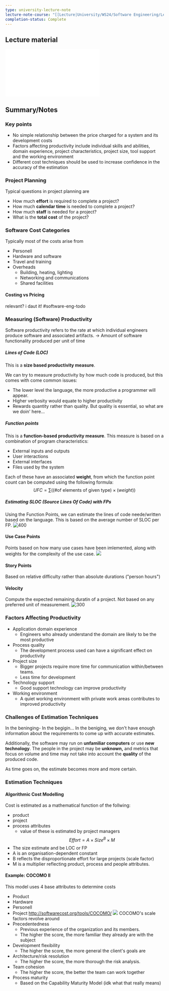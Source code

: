 ```yaml
---
type: university-lecture-note
lecture-note-course: "[[Lecture|University/WS24/Software Engineering/Lecture]]"
completion-status: Complete
---
```

## Lecture material
![](_attachments/09.pdf)
## Summary/Notes
### Key points
- No simple relationship between the price charged for a system and its development costs
- Factors affecting productivity include individual skills and abilities, domain experience, project characteristics, project size, tool support and the working environment
- Different cost techniques should be used to increase confidence in the accuracy of the estimation 
### Project Planning
Typical questions in project planning are
- How much **effort** is required to complete a project?
- How much **calendar time** is needed to complete a project?
- How much **staff** is needed for a project?
- What is the **total cost** of the project?
### Software Cost Categories
Typically most of the costs arise from
- Personell
- Hardware and software
- Travel and training
- Overheads
	- Building, heating, lighting
	- Networking and communications
	- Shared facilities
#### Costing vs Pricing
relevant? i daut it! #software-eng-todo 

### Measuring (Software) Productivity
Software productivity refers to the rate at which individual engineers produce software and associated artifacts.
-> Amount of software functionality produced per unit of time
##### Lines of Code (LOC)
This is a **size based productivity measure**.

We can try to measure productivity by how much code is produced, but this comes with come common issues:
- The lower level the language, the more productive a programmer will appear.
- Higher verbosity would equate to higher productivity
- Rewards quantity rather than quality. But quality is essential, so what are we doin' here...
##### Function points
This is a **function-based productivity measure**.
This measure is based on a combination of program characteristics:
- External inputs and outputs
- User interactions
- External interfaces
- Files used by the system

Each of these have an associated **weight**, from which the function point count can be computed using the following formula:
$$UFC = \sum ((\text{\# of elements of given type}) \times (weight))$$
##### Estimating SLOC (Source Lines Of Code) with FPs
Using the Function Points, we can estimate the lines of code neede/written based on the language. This is based on the average number of SLOC per FP.
![400](_attachments/Pasted%20image%2020250114184839.png)
#### Use Case Points
Points based on how many use cases have been imlemented, along with weights for the complexity of the use case.
![](_attachments/Pasted%20image%2020250114185556.png)
#### Story Points
Based on relative difficulty rather than absolute durations ("person hours")
#### Velocity
Compute the expected remaining duratin of a project. Not based on any preferred unit of measurement.
![300](_attachments/Pasted%20image%2020250114185838.png)
### Factors Affecting Productivity
- Application domain experience
	- Engineers who already understand the domain are likely to be the most productive
- Process quality
	- The development process used can have a significant effect on productivity
- Project size
	- Bigger projects require more time for communication within/between teams.
	- Less time for development
- Technology support
	- Good support technology can improve productivity
- Working environment
	- A quiet working environment with private work areas contributes to improved productivity
### Challenges of Estimation Techniques
In the beninging- In the begigin... In the beniging, we don't have enough information about the requirements to come up with accurate estimates.

Additionally, the software may run on **unfamiliar computers** or use **new technology**. The people in the project may be **unknown,** and metrics that focus on volume and time may not take into account the **quality** of the produced code.

As time goes on, the estimate becomes more and more certain.
### Estimation Techniques
#### Algorithmic Cost Modelling
Cost is estimated as a mathematical function of the follwing:
- product
- project
- process attributes 
	- value of these is estimated by project managers
$$Effort = A \times Size^B \times M$$
- The size estimate and be LOC or FP
- A is an organisation-dependent constant
- B reflects the disproportionate effort for large projects (scale factor)
- M is a multiplier reflecting product, process and people attributes.

#### Example: COCOMO II
This model uses 4 base attributes to determine costs
- Product
- Hardware
- Personell
- Project
http://softwarecost.org/tools/COCOMO/
![](_attachments/Pasted%20image%2020250114192252.png)
COCOMO's scale factors revolve around
- Precedentedness
	- Previous experience of the organization and its members. 
	- The higher the score, the more familiar they already are with the subject
- Development flexibility
	- The higher the score, the more general the client's goals are
- Architecture/risk resolution
	- The higher the score, the more thorough the risk analysis.
- Team cohesion
	- The higher the score, the better the team can work together
- Process maturity
	- Based on the Capability Maturity Model (idk what that really means)
